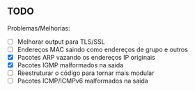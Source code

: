 ## TODO

Problemas/Melhorias:

- [ ] Melhorar output para TLS/SSL
- [ ] Endereços MAC saindo como endereços de grupo e outros
- [x] Pacotes ARP vazando os endereços IP originais
- [x] Pacotes IGMP malformados na saida
- [ ] Reestruturar o código para tornar mais modular
- [ ] Pacotes ICMP/ICMPv6 malformados na saida
